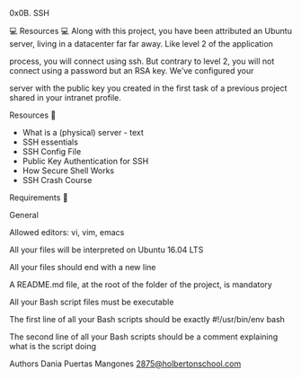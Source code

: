 0x0B. SSH

💻 Resources 💻
Along with this project, you have been attributed an Ubuntu server, living in a datacenter far far away. Like level 2 of the application

process, you will connect using ssh. But contrary to level 2, you will not connect using a password but an RSA key. We’ve configured your 

server with the public key you created in the first task of a previous project shared in your intranet profile.

Resources 💁

- What is a (physical) server - text
- SSH essentials
- SSH Config File
- Public Key Authentication for SSH
- How Secure Shell Works
- SSH Crash Course

Requirements 🏃

General

Allowed editors: vi, vim, emacs

All your files will be interpreted on Ubuntu 16.04 LTS

All your files should end with a new line

A README.md file, at the root of the folder of the project, is mandatory

All your Bash script files must be executable

The first line of all your Bash scripts should be exactly #!/usr/bin/env bash

The second line of all your Bash scripts should be a comment explaining what is the script doing


Authors
Dania Puertas Mangones 2875@holbertonschool.com